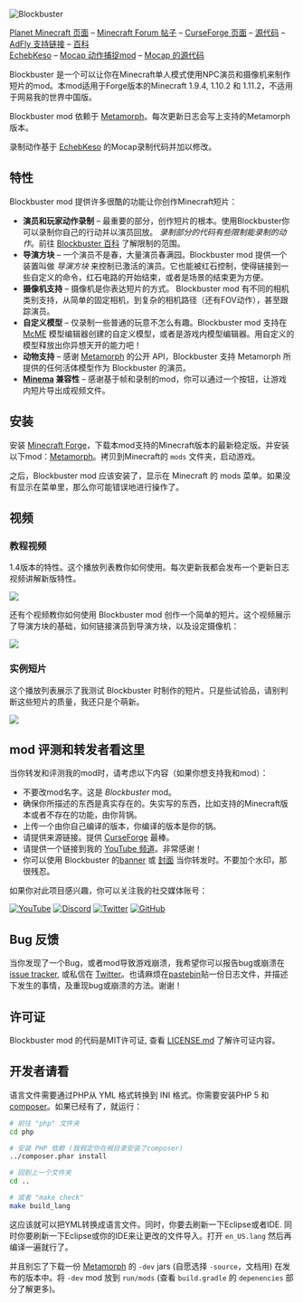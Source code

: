 ![Blockbuster](http://i.imgur.com/nqDKg1R.png)

[Planet Minecraft 页面](http://www.planetminecraft.com/mod/blockbuster-machinima-mod/) – [Minecraft Forum 帖子](http://www.minecraftforum.net/forums/mapping-and-modding/minecraft-mods/2700216-blockbuster-machinima-studio-mod) – [CurseForge 页面](https://minecraft.curseforge.com/projects/blockbuster) – [源代码](https://github.com/mchorse/blockbuster) – [AdFly 支持链接](http://adf.ly/15268913/blockbuster-curseforge) – [百科](https://github.com/mchorse/blockbuster/wiki)  
[EchebKeso](https://twitter.com/EchebKeso) – [Mocap 动作捕捉mod](http://www.minecraftforum.net/forums/mapping-and-modding/minecraft-mods/1445402-minecraft-motion-capture-mod-mocap-16-000) – [Mocap 的源代码](https://github.com/EchebKeso/Mocap)

Blockbuster 是一个可以让你在Minecraft单人模式使用NPC演员和摄像机来制作短片的mod。本mod适用于Forge版本的Minecraft 1.9.4, 1.10.2 和 1.11.2，不适用于网易我的世界中国版。

Blockbuster mod 依赖于 [Metamorph](https://minecraft.curseforge.com/projects/metamorph)。每次更新日志会写上支持的Metamorph版本。

录制动作基于 [EchebKeso](https://twitter.com/EchebKeso) 的Mocap录制代码并加以修改。

## 特性

Blockbuster mod 提供许多很酷的功能让你创作Minecraft短片：

* **演员和玩家动作录制** – 最重要的部分，创作短片的根本。使用Blockbuster你可以录制你自己的行动并以演员回放。 *录制部分的代码有些限制能录制的动作*。前往 [Blockbuster 百科](https://github.com/mchorse/blockbuster/wiki/Home) 了解限制的范围。
* **导演方块** – 一个演员不是春，大量演员春满园。Blockbuster mod 提供一个装置叫做 *导演方块* 来控制已激活的演员。它也能被红石控制，使得链接到一些自定义的命令，红石电路的开始结束，或者是场景的结束更为方便。
* **摄像机支持** – 摄像机是你表达短片的方式。 Blockbuster mod 有不同的相机类别支持，从简单的固定相机，到复杂的相机路径（还有FOV动作），甚至跟踪演员。 
* **自定义模型** – 仅录制一些普通的玩意不怎么有趣。Blockbuster mod 支持在[McME](https://mchorse.github.io/mcme/) 模型编辑器创建的自定义模型，或者是游戏内模型编辑器。用自定义的模型释放出你异想天开的能力吧！ 
* **动物支持** – 感谢 [Metamorph](https://minecraft.curseforge.com/projects/metamorph) 的公开 API，Blockbuster 支持 Metamorph 所提供的任何活体模型作为 Blockbuster 的演员。
* **[Minema](http://www.minecraftforum.net/forums/mapping-and-modding/minecraft-mods/2790594-minema-unofficial-the-smooth-movie-recorder) 兼容性** – 感谢基于帧和录制的mod，你可以通过一个按钮，让游戏内短片导出成视频文件。

## 安装

安装 [Minecraft Forge](http://files.minecraftforge.net/)，下载本mod支持的Minecraft版本的最新稳定版。并安装以下mod：[Metamorph](https://minecraft.curseforge.com/projects/metamorph)。拷贝到Minecraft的 `mods` 文件夹，启动游戏。

之后，Blockbuster mod 应该安装了，显示在 Minecraft 的 mods 菜单。如果没有显示在菜单里，那么你可能错误地进行操作了。

## 视频

### 教程视频

1.4版本的特性。这个播放列表教你如何使用。每次更新我都会发布一个更新日志视频讲解新版特性。

<a href="https://youtu.be/CoJ_6Byh6LA?list=PL6UPd2Tj65nEwg2bfY-NduLihPy6fgnvK"><img src="https://img.youtube.com/vi/CoJ_6Byh6LA/0.jpg"></a> 

还有个视频教你如何使用 Blockbuster mod 创作一个简单的短片。这个视频展示了导演方块的基础，如何链接演员到导演方块，以及设定摄像机：

<a href="https://youtu.be/cVTIzKzWtqg?list=PL6UPd2Tj65nE0Pmf6GD2Fk3aRGWTGKlZk"><img src="https://img.youtube.com/vi/cVTIzKzWtqg/0.jpg"></a> 

### 实例短片

这个播放列表展示了我测试 Blockbuster 时制作的短片。只是些试验品，请别判断这些短片的质量，我还只是个萌新。 

<a href="https://youtu.be/FjED5qT80eM?list=PL6UPd2Tj65nFdhjzY-z6yCJuPaEanB2BF"><img src="https://img.youtube.com/vi/FjED5qT80eM/0.jpg"></a> 

## mod 评测和转发者看这里

当你转发和评测我的mod时，请考虑以下内容（如果你想支持我和mod）：

* 不要改mod名字。这是 *Blockbuster* mod。
* 确保你所描述的东西是真实存在的。失实写的东西，比如支持的Minecraft版本或者不存在的功能，由你背锅。
* 上传一个由你自己编译的版本，你编译的版本是你的锅。
* 请提供来源链接。提供 [CurseForge](https://minecraft.curseforge.com/projects/blockbuster) 最棒。
* 请提供一个链接到我的 [YouTube 频道](https://www.youtube.com/channel/UCWVDjAcecHHa8UrEWMRGI8w)。非常感谢！
* 你可以使用 Blockbuster 的[banner](http://i.imgur.com/nqDKg1R.png) 或 [封面](http://i.imgur.com/XgU8Tvx.png) 当你转发时。不要加个水印，那很残忍。

如果你对此项目感兴趣，你可以关注我的社交媒体账号：

[![YouTube](http://i.imgur.com/yA4qam9.png)](https://www.youtube.com/channel/UCWVDjAcecHHa8UrEWMRGI8w) [![Discord](http://i.imgur.com/gI6JEpJ.png)](https://discord.gg/qfxrqUF) [![Twitter](http://i.imgur.com/6b8vHcX.png)](https://twitter.com/McHorsy) [![GitHub](http://i.imgur.com/DmTn1f1.png)](https://github.com/mchorse)  

## Bug 反馈

当你发现了一个Bug，或者mod导致游戏崩溃，我希望你可以报告bug或崩溃在[issue tracker](https://github.com/mchorse/blockbuster/issues/), 或私信在 [Twitter](https://twitter.com/McHorsy)。也请麻烦在[pastebin](http://pastebin.com)贴一份日志文件，并描述下发生的事情，及重现bug或崩溃的方法。谢谢！

## 许可证

Blockbuster mod 的代码是MIT许可证, 查看 [LICENSE.md](./LICENSE.md) 了解许可证内容。

## 开发者请看

语言文件需要通过PHP从 YML 格式转换到 INI 格式。你需要安装PHP 5 和 [composer](https://getcomposer.org/download/)。如果已经有了，就运行：

```sh
# 前往 "php" 文件夹
cd php

# 安装 PHP 依赖 (我假定你在根目录安装了composer)
../composer.phar install

# 回到上一个文件夹
cd ..

# 或者 "make check"
make build_lang
```

这应该就可以把YML转换成语言文件。同时，你要去刷新一下Eclipse或者IDE. 同时你要刷新一下Eclipse或你的IDE来让更改的文件导入。打开 `en_US.lang` 然后再编译一遍就行了。

并且别忘了下载一份 [Metamorph](https://minecraft.curseforge.com/projects/metamorph) 的 `-dev` jars (自愿选择 `-source`，文档用) 在发布的版本中。将 `-dev` mod 放到 `run/mods` (查看 `build.gradle` 的 `depenencies` 部分了解更多)。


